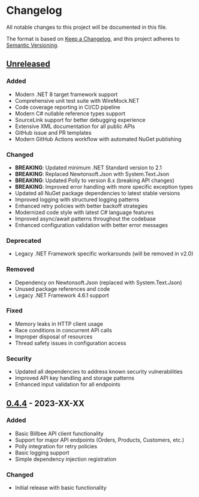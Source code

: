 # Changelog

All notable changes to this project will be documented in this file.

The format is based on [Keep a Changelog](https://keepachangelog.com/en/1.0.0/),
and this project adheres to [Semantic Versioning](https://semver.org/spec/v2.0.0.html).

## [Unreleased]

### Added
- Modern .NET 8 target framework support
- Comprehensive unit test suite with WireMock.NET
- Code coverage reporting in CI/CD pipeline
- Modern C# nullable reference types support
- SourceLink support for better debugging experience
- Extensive XML documentation for all public APIs
- GitHub issue and PR templates
- Modern GitHub Actions workflow with automated NuGet publishing

### Changed
- **BREAKING**: Updated minimum .NET Standard version to 2.1
- **BREAKING**: Replaced Newtonsoft.Json with System.Text.Json
- **BREAKING**: Updated Polly to version 8.x (breaking API changes)
- **BREAKING**: Improved error handling with more specific exception types
- Updated all NuGet package dependencies to latest stable versions
- Improved logging with structured logging patterns
- Enhanced retry policies with better backoff strategies
- Modernized code style with latest C# language features
- Improved async/await patterns throughout the codebase
- Enhanced configuration validation with better error messages

### Deprecated
- Legacy .NET Framework specific workarounds (will be removed in v2.0)

### Removed
- Dependency on Newtonsoft.Json (replaced with System.Text.Json)
- Unused package references and code
- Legacy .NET Framework 4.6.1 support

### Fixed
- Memory leaks in HTTP client usage
- Race conditions in concurrent API calls
- Improper disposal of resources
- Thread safety issues in configuration access

### Security
- Updated all dependencies to address known security vulnerabilities
- Improved API key handling and storage patterns
- Enhanced input validation for all endpoints

## [0.4.4] - 2023-XX-XX

### Added
- Basic Billbee API client functionality
- Support for major API endpoints (Orders, Products, Customers, etc.)
- Polly integration for retry policies
- Basic logging support
- Simple dependency injection registration

### Changed
- Initial release with basic functionality

[Unreleased]: https://github.com/casoon/billbee.net/compare/v0.4.4...HEAD
[0.4.4]: https://github.com/casoon/billbee.net/releases/tag/v0.4.4